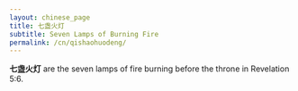 ```yaml
---
layout: chinese_page
title: 七盏火灯
subtitle: Seven Lamps of Burning Fire
permalink: /cn/qishaohuodeng/
---
```


**七盏火灯** are the seven lamps of fire burning before the throne in Revelation 5:6.
